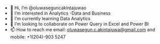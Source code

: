 - 👋 Hi, I’m @oluwaseguncakintajuwao
- 👀 I’m interested in Analytics -Data and Business
- 🌱 I’m currently learning Data Analytics
- 💞️ I’m looking to collaborate on Power Query in Excel and Power BI
- 📫 How to reach me email: oluwasegun.c.akintajuwa@gmail.com and mobile: +1(204)-903 5247

<!---
oluwaseguncakintajuwao/oluwaseguncakintajuwao is a ✨ special ✨ repository because its `README.md` (this file) appears on your GitHub profile.
You can click the Preview link to take a look at your changes.
--->

